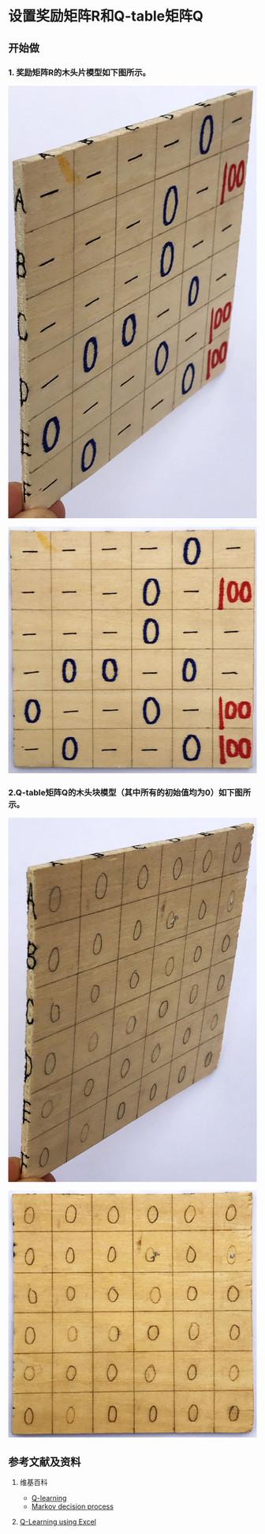 # 设置奖励矩阵R和Q-table矩阵Q

## 开始做

### 1. 奖励矩阵R的木头片模型如下图所示。

![](/images/强化学习/基本的时序差分控制方法/Q-Learning/经典实验1/设置奖励矩阵R和Q-table矩阵Q/R-matrix-01.jpg)

![](/images/强化学习/基本的时序差分控制方法/Q-Learning/经典实验1/设置奖励矩阵R和Q-table矩阵Q/R-matrix-02.jpg)

### 2.Q-table矩阵Q的木头块模型（其中所有的初始值均为0）如下图所示。

![](/images/强化学习/基本的时序差分控制方法/Q-Learning/经典实验1/设置奖励矩阵R和Q-table矩阵Q/Q-matrix-01.jpg)

![](/images/强化学习/基本的时序差分控制方法/Q-Learning/经典实验1/设置奖励矩阵R和Q-table矩阵Q/Q-matrix-02.jpg)

## 参考文献及资料

1. 维基百科
	- [Q-learning](https://en.wikipedia.org/wiki/Q-learning) 
	- [Markov decision process](https://en.wikipedia.org/wiki/Markov_decision_process) 

1. [Q-Learning using Excel](https://people.revoledu.com/kardi/tutorial/ReinforcementLearning/Q-Learning-Excel.htm)
